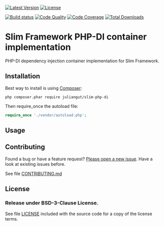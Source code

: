 [![Latest Version](https://img.shields.io/github/release/juliangut/slim-php-di.svg?style=flat-square)](https://packagist.org/packages/juliangut/slim-php-di)
[![License](https://img.shields.io/packagist/l/juliangut/slim-php-di.svg?style=flat-square)](https://github.com/juliangut/slim-php-di/blob/master/LICENSE)

[![Build status](https://img.shields.io/travis/juliangut/slim-php-di.svg?style=flat-square)](https://travis-ci.org/juliangut/slim-php-di)
[![Code Quality](https://img.shields.io/scrutinizer/g/juliangut/slim-php-di.svg?style=flat-square)](https://scrutinizer-ci.com/g/juliangut/slim-php-di)
[![Code Coverage](https://img.shields.io/scrutinizer/coverage/g/juliangut/slim-php-di.svg?style=flat-square)](https://scrutinizer-ci.com/g/juliangut/slim-php-di)
[![Total Downloads](https://img.shields.io/packagist/dt/juliangut/slim-php-di.svg?style=flat-square)](https://packagist.org/packages/juliangut/slim-php-di)

# Slim Framework PHP-DI container implementation

PHP-DI dependency injection container implementation for Slim Framework.

## Installation

Best way to install is using [Composer](https://getcomposer.org/):

```
php composer.phar require juliangut/slim-php-di
```

Then require_once the autoload file:

```php
require_once './vendor/autoload.php';
```

## Usage



## Contributing

Found a bug or have a feature request? [Please open a new issue](https://github.com/juliangut/slim-php-di/issues). Have a look at existing issues before.

See file [CONTRIBUTING.md](https://github.com/juliangut/slim-php-di/blob/master/CONTRIBUTING.md)

## License

### Release under BSD-3-Clause License.

See file [LICENSE](https://github.com/juliangut/slim-php-di/blob/master/LICENSE) included with the source code for a copy of the license terms.
